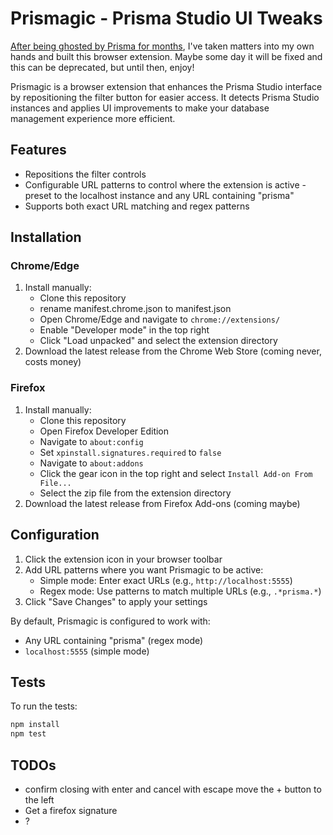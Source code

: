 # Prismagic - Prisma Studio UI Tweaks

[After being ghosted by Prisma for months](https://github.com/prisma/studio/issues/1267), I've taken matters into my own hands and built this browser extension. Maybe some day it will be fixed and this can be deprecated, but until then, enjoy!

Prismagic is a browser extension that enhances the Prisma Studio interface by repositioning the filter button for easier access. It detects Prisma Studio instances and applies UI improvements to make your database management experience more efficient.

## Features

- Repositions the filter controls
- Configurable URL patterns to control where the extension is active - preset to the localhost instance and any URL containing "prisma"
- Supports both exact URL matching and regex patterns

## Installation

### Chrome/Edge

1. Install manually:
   - Clone this repository
   - rename manifest.chrome.json to manifest.json
   - Open Chrome/Edge and navigate to `chrome://extensions/`
   - Enable "Developer mode" in the top right
   - Click "Load unpacked" and select the extension directory
2. Download the latest release from the Chrome Web Store (coming never, costs money)

### Firefox

1. Install manually:
   - Clone this repository
   - Open Firefox Developer Edition
   - Navigate to `about:config`
   - Set `xpinstall.signatures.required` to `false`
   - Navigate to `about:addons`
   - Click the gear icon in the top right and select `Install Add-on From File...`
   - Select the zip file from the extension directory
2. Download the latest release from Firefox Add-ons (coming maybe)

## Configuration

1. Click the extension icon in your browser toolbar
2. Add URL patterns where you want Prismagic to be active:
   - Simple mode: Enter exact URLs (e.g., `http://localhost:5555`)
   - Regex mode: Use patterns to match multiple URLs (e.g., `.*prisma.*`)
3. Click "Save Changes" to apply your settings

By default, Prismagic is configured to work with:

- Any URL containing "prisma" (regex mode)
- `localhost:5555` (simple mode)

## Tests

To run the tests:

```bash
npm install
npm test
```

## TODOs

- confirm closing with enter and cancel with escape
  move the + button to the left
- Get a firefox signature
- ?
